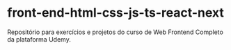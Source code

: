 # front-end-html-css-js-ts-react-next
 Repositório para exercícios e projetos do curso de Web Frontend Completo da plataforma Udemy.
